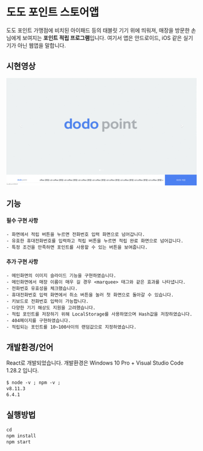 # 도도 포인트 스토어앱
도도 포인트 가맹점에 비치된 아이패드 등의 태블릿 기기 위에 띄워져, 매장을 방문한 손님에게 보여지는 **포인트 적립 프로그램**입니다. 여기서 앱은 안드로이드, iOS 같은 실기기가 아닌 웹앱을 말합니다.

## 시현영상
![시현영상](https://raw.githubusercontent.com/developeon/dodo-point/master/test.gif)

## 기능
  #### 필수 구현 사항
    - 화면에서 적립 버튼을 누르면 전화번호 입력 화면으로 넘어갑니다.
    - 유효한 휴대전화번호를 입력하고 적립 버튼을 누르면 적립 완료 화면으로 넘어갑니다.
    - 특정 조건을 만족하면 포인트를 사용할 수 있는 버튼을 보여줍니다.
  #### 추가 구현 사항
    - 메인화면의 이미지 슬라이드 기능을 구현하였습니다.
    - 메인화면에서 매장 이름이 매우 길 경우 <marquee> 태그와 같은 효과를 나타냅니다.
    - 전화번호 유효성을 체크했습니다.
    - 휴대전화번호 입력 화면에서 취소 버튼을 눌러 첫 화면으로 돌아갈 수 있습니다.
    - 키보드로 전화번호 입력이 가능합니다.
    - 다양한 기기 해상도 지원을 고려했습니다.
    - 적립 포인트를 저장하기 위해 LocalStorage를 사용하였으며 Hash값을 저장하였습니다.
    - 404페이지를 구현하였습니다.
    - 적립되는 포인트를 10~100사이의 랜덤값으로 지정하였습니다.

## 개발환경/언어
React로 개발되었습니다. 개발환경은 Windows 10 Pro + Visual Studio Code 1.28.2 입니다.
```
$ node -v ; npm -v ; 
v8.11.3
6.4.1
```

## 실행방법
```
cd 
npm install
npm start
```